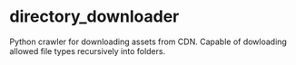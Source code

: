 # directory_downloader
Python crawler for downloading assets from CDN. Capable of dowloading allowed file types recursively into folders.
